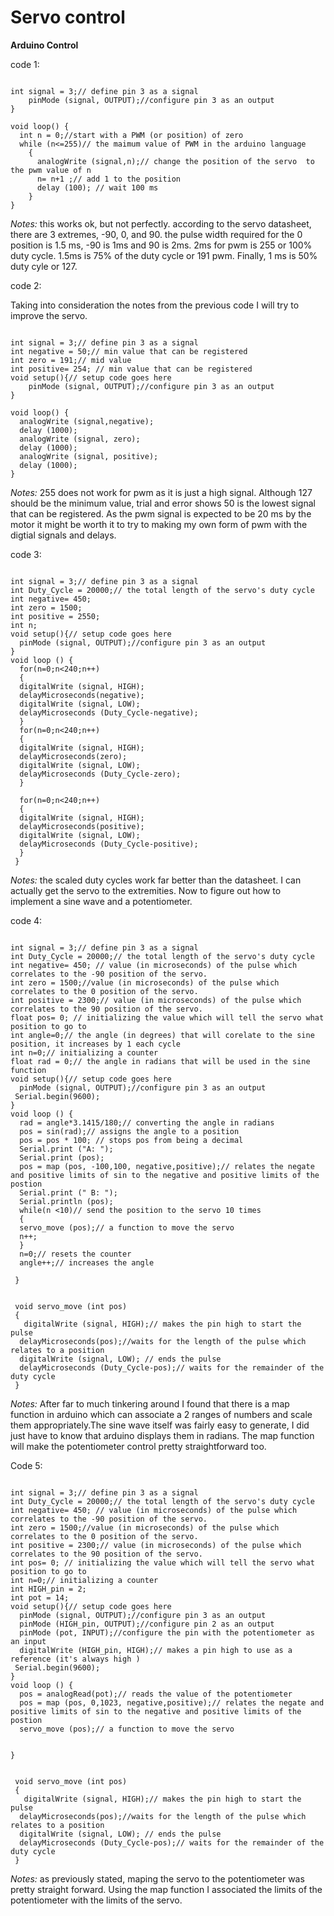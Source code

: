 # Servo control

**Arduino Control**

code 1:

```arduino

int signal = 3;// define pin 3 as a signal
	pinMode (signal, OUTPUT);//configure pin 3 as an output
}

void loop() {
  int n = 0;//start with a PWM (or position) of zero
  while (n<=255)// the maimum value of PWM in the arduino language
    { 
      analogWrite (signal,n);// change the position of the servo  to the pwm value of n
      n= n+1 ;// add 1 to the position 
      delay (100); // wait 100 ms
    }
}
```

*Notes:* this works ok, but not perfectly. according to the servo datasheet, there are 3 extremes, -90, 0, and 90. the pulse width required for the 0 position is 1.5 ms, -90 is 1ms and 90 is 2ms. 2ms for pwm is 255 or 100% duty cycle. 1.5ms is 75% of the duty cycle or 191 pwm. Finally, 1 ms is 50% duty cyle or 127.

code 2:

Taking into consideration the notes from the previous code I will try to improve the servo.

```arduino

int signal = 3;// define pin 3 as a signal
int negative = 50;// min value that can be registered
int zero = 191;// mid value
int positive= 254; // min value that can be registered
void setup(){// setup code goes here
	pinMode (signal, OUTPUT);//configure pin 3 as an output
}

void loop() {
  analogWrite (signal,negative);
  delay (1000);
  analogWrite (signal, zero);
  delay (1000);
  analogWrite (signal, positive);
  delay (1000);
}

```

*Notes:* 255 does not work for pwm as it is just a high signal. Although 127 should be the minimum value, trial and error shows 50 is the lowest signal that can be registered. As the pwm signal is expected to be 20 ms by the motor it might be worth it to try to making my own form of pwm with the digtial signals and delays.

code 3:

```arduino

int signal = 3;// define pin 3 as a signal
int Duty_Cycle = 20000;// the total length of the servo's duty cycle 
int negative= 450; 
int zero = 1500;
int positive = 2550;
int n;
void setup(){// setup code goes here
  pinMode (signal, OUTPUT);//configure pin 3 as an output
}
void loop () {
  for(n=0;n<240;n++)
  {
  digitalWrite (signal, HIGH);
  delayMicroseconds(negative);
  digitalWrite (signal, LOW);
  delayMicroseconds (Duty_Cycle-negative);
  }
  for(n=0;n<240;n++)
  {
  digitalWrite (signal, HIGH);
  delayMicroseconds(zero);
  digitalWrite (signal, LOW);
  delayMicroseconds (Duty_Cycle-zero);
  }
  
  for(n=0;n<240;n++)
  {
  digitalWrite (signal, HIGH);
  delayMicroseconds(positive);
  digitalWrite (signal, LOW);
  delayMicroseconds (Duty_Cycle-positive);
  }
 }  

```

*Notes:* the scaled duty cycles  work far better than the datasheet. I can actually get the servo to the extremities. Now to figure out how to implement a sine wave and a potentiometer.

code 4:

```arduino

int signal = 3;// define pin 3 as a signal
int Duty_Cycle = 20000;// the total length of the servo's duty cycle 
int negative= 450; // value (in microseconds) of the pulse which correlates to the -90 position of the servo.
int zero = 1500;//value (in microseconds) of the pulse which correlates to the 0 position of the servo.
int positive = 2300;// value (in microseconds) of the pulse which correlates to the 90 position of the servo.
float pos= 0; // initializing the value which will tell the servo what position to go to 
int angle=0;// the angle (in degrees) that will corelate to the sine position, it increases by 1 each cycle
int n=0;// initializing a counter
float rad = 0;// the angle in radians that will be used in the sine function
void setup(){// setup code goes here
  pinMode (signal, OUTPUT);//configure pin 3 as an output
 Serial.begin(9600);
}
void loop () {
  rad = angle*3.1415/180;// converting the angle in radians
  pos = sin(rad);// assigns the angle to a position
  pos = pos * 100; // stops pos from being a decimal
  Serial.print ("A: "); 
  Serial.print (pos); 
  pos = map (pos, -100,100, negative,positive);// relates the negate and positive limits of sin to the negative and positive limits of the postion
  Serial.print (" B: "); 
  Serial.println (pos);  
  while(n <10)// send the position to the servo 10 times
  {
  servo_move (pos);// a function to move the servo
  n++;
  }
  n=0;// resets the counter
  angle++;// increases the angle
  
 }  
 
 
 void servo_move (int pos)
 {
   digitalWrite (signal, HIGH);// makes the pin high to start the pulse
  delayMicroseconds(pos);//waits for the length of the pulse which relates to a position
  digitalWrite (signal, LOW); // ends the pulse 
  delayMicroseconds (Duty_Cycle-pos);// waits for the remainder of the duty cycle
 }
```
*Notes:* After far to much tinkering around I found that there is a map function in arduino which can associate a 2 ranges of numbers and scale them appropriately.The sine wave itself was fairly easy to generate, I did just have to know that arduino displays them in radians. The map function will make the potentiometer control pretty straightforward too.

Code 5:

```arduino

int signal = 3;// define pin 3 as a signal
int Duty_Cycle = 20000;// the total length of the servo's duty cycle 
int negative= 450; // value (in microseconds) of the pulse which correlates to the -90 position of the servo.
int zero = 1500;//value (in microseconds) of the pulse which correlates to the 0 position of the servo.
int positive = 2300;// value (in microseconds) of the pulse which correlates to the 90 position of the servo.
int pos= 0; // initializing the value which will tell the servo what position to go to 
int n=0;// initializing a counter
int HIGH_pin = 2;
int pot = 14;
void setup(){// setup code goes here
  pinMode (signal, OUTPUT);//configure pin 3 as an output
  pinMode (HIGH_pin, OUTPUT);//configure pin 2 as an output
  pinMode (pot, INPUT);//configure the pin with the potentiometer as an input
  digitalWrite (HIGH_pin, HIGH);// makes a pin high to use as a reference (it's always high )
 Serial.begin(9600);
}
void loop () {
  pos = analogRead(pot);// reads the value of the potentiometer
  pos = map (pos, 0,1023, negative,positive);// relates the negate and positive limits of sin to the negative and positive limits of the postion
  servo_move (pos);// a function to move the servo

  
}  
 
 
 void servo_move (int pos)
 {
   digitalWrite (signal, HIGH);// makes the pin high to start the pulse
  delayMicroseconds(pos);//waits for the length of the pulse which relates to a position
  digitalWrite (signal, LOW); // ends the pulse 
  delayMicroseconds (Duty_Cycle-pos);// waits for the remainder of the duty cycle
 }

```
*Notes:* as previously stated, maping the servo to the potentiometer was pretty straight forward. Using the map function I associated the limits of the potentiometer with the limits of the servo.
